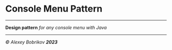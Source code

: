 # Console Menu Pattern

---

**Design pattern** *for any console menu with Java*

---

*© Alexey Bobrikov* ***2023***
